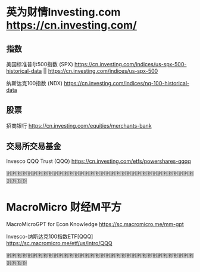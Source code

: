 
# 英为财情Investing.com https://cn.investing.com/

## 指数

美国标准普尔500指数 (SPX) https://cn.investing.com/indices/us-spx-500-historical-data || https://cn.investing.com/indices/us-spx-500

纳斯达克100指数 (NDX) https://cn.investing.com/indices/nq-100-historical-data

## 股票

招商银行 https://cn.investing.com/equities/merchants-bank

## 交易所交易基金

Invesco QQQ Trust (QQQ) https://cn.investing.com/etfs/powershares-qqqq

:u5272::u5272::u5272::u5272::u5272::u5272::u5272::u5272::u5272::u5272::u5272::u5272::u5272::u5272::u5272::u5272::u5272::u5272::u5272::u5272::u5272::u5272::u5272::u5272::u5272::u5272::u5272::u5272::u5272::u5272::u5272::u5272::u5272::u5272::u5272::u5272::u5272::u5272::u5272::u5272:

# MacroMicro 财经M平方

MacroMicroGPT for Econ Knowledge https://sc.macromicro.me/mm-gpt

Invesco-纳斯达克100指数ETF[QQQ] https://sc.macromicro.me/etf/us/intro/QQQ

:u5272::u5272::u5272::u5272::u5272::u5272::u5272::u5272::u5272::u5272::u5272::u5272::u5272::u5272::u5272::u5272::u5272::u5272::u5272::u5272::u5272::u5272::u5272::u5272::u5272::u5272::u5272::u5272::u5272::u5272::u5272::u5272::u5272::u5272::u5272::u5272::u5272::u5272::u5272::u5272:
